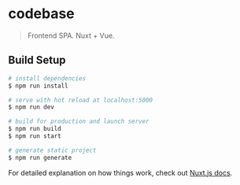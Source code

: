 # codebase

> Frontend SPA. Nuxt + Vue.

## Build Setup

``` bash
# install dependencies
$ npm run install

# serve with hot reload at localhost:5000
$ npm run dev

# build for production and launch server
$ npm run build
$ npm run start

# generate static project
$ npm run generate
```

For detailed explanation on how things work, check out [Nuxt.js docs](https://nuxtjs.org).
